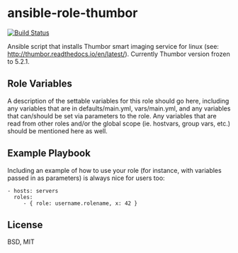 ansible-role-thumbor
=========

[![Build Status](https://travis-ci.org/siims/ansible-role-thumbor.svg?branch=master)](https://travis-ci.org/siims/ansible-role-thumbor)

Ansible script that installs Thumbor smart imaging service for linux (see: http://thumbor.readthedocs.io/en/latest/). Currently Thumbor version frozen to 5.2.1.

Role Variables
--------------

A description of the settable variables for this role should go here, including any variables that are in defaults/main.yml, vars/main.yml, and any variables that can/should be set via parameters to the role. Any variables that are read from other roles and/or the global scope (ie. hostvars, group vars, etc.) should be mentioned here as well.

Example Playbook
----------------

Including an example of how to use your role (for instance, with variables passed in as parameters) is always nice for users too:

    - hosts: servers
      roles:
         - { role: username.rolename, x: 42 }

License
-------

BSD, MIT
